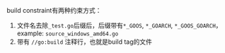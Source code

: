 build constraint有两种约束方式：

1. 文件名去除`_test.go`后缀后，后缀带有`*_GOOS`, `*_GOARCH`, `*_GOOS_GOARCH`，example: `source_windows_amd64.go`
2. 带有 `//go:build` 注释行，也就是build tag的文件

